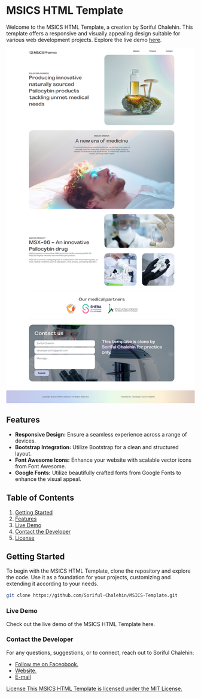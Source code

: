 # MSICS HTML Template

Welcome to the MSICS HTML Template, a creation by Soriful Chalehin. This template offers a responsive and visually appealing design suitable for various web development projects. Explore the live demo [here](https://soriful-chalehin.github.io/MSICS-Template).

![MSICS Template Preview](images/preview.png)

## Features

- **Responsive Design:** Ensure a seamless experience across a range of devices.
- **Bootstrap Integration:** Utilize Bootstrap for a clean and structured layout.
- **Font Awesome Icons:** Enhance your website with scalable vector icons from Font Awesome.
- **Google Fonts:** Utilize beautifully crafted fonts from Google Fonts to enhance the visual appeal.

## Table of Contents

1. [Getting Started](#getting-started)
2. [Features](#features)
3. [Live Demo](https://soriful-chalehin.github.io/MSICS-Template)
4. [Contact the Developer](#contact-the-developer)
5. [License](#license)

## Getting Started

To begin with the MSICS HTML Template, clone the repository and explore the code. Use it as a foundation for your projects, customizing and extending it according to your needs.

```bash
git clone https://github.com/Soriful-Chalehin/MSICS-Template.git
```

### Live Demo
Check out the live demo of the MSICS HTML Template here.

### Contact the Developer
For any questions, suggestions, or to connect, reach out to Soriful Chalehin:

<ul>
    <li><a href='https://facebook.com/Chalehin'> Follow me on Faceobook.</li>
    <li><a href='https://soriful-chalehin.github.io'> Website.</li>
    <li><a href='mailto:developersoriful@gmail.com'> E-mail </li>
</ul>
License
This MSICS HTML Template is licensed under the MIT License.
